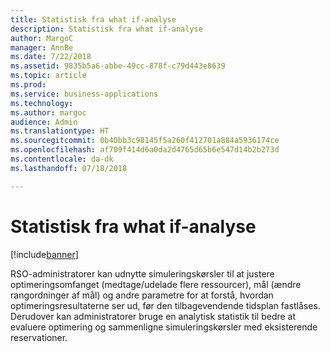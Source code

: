 ```yaml
---
title: Statistisk fra what if-analyse
description: Statistisk fra what if-analyse
author: MargoC
manager: AnnBe
ms.date: 7/22/2018
ms.assetid: 9835b5a6-abbe-49cc-878f-c79d443e8639
ms.topic: article
ms.prod: 
ms.service: business-applications
ms.technology: 
ms.author: margoc
audience: Admin
ms.translationtype: HT
ms.sourcegitcommit: 0b40bb3c98145f5a260f412701a884a5936174ce
ms.openlocfilehash: af709f414d6a0da2d4765d65b6e547d14b2b273d
ms.contentlocale: da-dk
ms.lasthandoff: 07/18/2018

---
```

#  <a name="what-if-analysis-statistics"></a>Statistisk fra what if-analyse


[!include[banner](../../../../includes/banner.md)]

RSO-administratorer kan udnytte simuleringskørsler til at justere optimeringsomfanget (medtage/udelade flere ressourcer), mål (ændre rangordninger af mål) og andre parametre for at forstå, hvordan optimeringsresultaterne ser ud, før den tilbagevendende tidsplan fastlåses. Derudover kan administratorer bruge en analytisk statistik til bedre at evaluere optimering og sammenligne simuleringskørsler med eksisterende reservationer.

